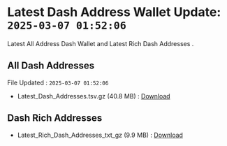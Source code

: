 # Latest Dash Address Wallet Update: `2025-03-07 01:52:06`

Latest All Address Dash Wallet and Latest Rich Dash Addresses .

## All Dash Addresses

File Updated : `2025-03-07 01:52:06`

- Latest_Dash_Addresses.tsv.gz (40.8 MB) : [Download](https://github.com/Pymmdrza/Rich-Address-Wallet/releases/tag/Dash)

## Dash Rich Addresses

- Latest_Rich_Dash_Addresses_txt_gz (9.9 MB) : [Download](https://github.com/Pymmdrza/Rich-Address-Wallet/releases/tag/Dash)
